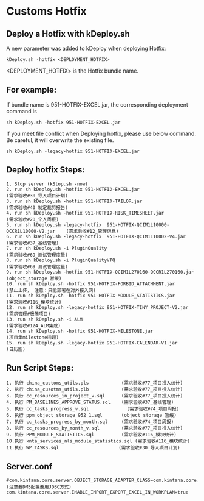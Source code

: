 Customs Hotfix
==========================

## Deploy a Hotfix with kDeploy.sh
A new parameter was added to kDeploy when deploying Hotfix:
    
    kDeploy.sh -hotfix <DEPLOYMENT_HOTFIX>
    
<DEPLOYMENT_HOTFIX> is the Hotfix bundle name.

## For example:
If bundle name is 951-HOTFIX-EXCEL.jar, the corresponding deployment command is 
    
    sh kDeploy.sh -hotfix 951-HOTFIX-EXCEL.jar
    
If you meet file conflict when Deploying hotfix, please use below command. Be careful, it will overwrite the existing file.
    
    sh kDeploy.sh -legacy-hotfix 951-HOTFIX-EXCEL.jar
    

## Deploy hotfix Steps:
    1. Stop server (kStop.sh -now)
    2. run sh kDeploy.sh -hotfix 951-HOTFIX-EXCEL.jar                                 (需求验收#30_导入项目计划)
    3. run sh kDeploy.sh -hotfix 951-HOTFIX-TAILOR.jar                                (需求验收#40_制定裁剪报告)
    4. run sh kDeploy.sh -hotfix 951-HOTFIX-RISK_TIMESHEET.jar                        (需求验收#20_个人周报)
    5. run sh kDeploy.sh -legacy-hotfix  951-HOTFIX-QCIM1L10000-QCCR1L10000-V2.jar    (需求验收#12_管理信息)
    6. run sh kDeploy.sh -legacy-hotfix  951-HOTFIX-QCIM1L10002-V4.jar                (需求验收#37_基线管理)
    7. run sh kDeploy.sh -i PluginQuality                                             (需求验收#69_测试管理度量)
    8. run sh kDeploy.sh -i PluginQualityVPQ                                          (需求验收#69_测试管理度量)
	9. run sh kDeploy.sh -hotfix 951-HOTFIX-QCIM1L270160-QCCR1L270160.jar             (object_storage 暂缓)
    10. run sh kDeploy.sh -hotfix 951-HOTFIX-FORBID_ATTACHMENT.jar                    (禁止上传， 注意：只能部署在对外接入网)
	11. run sh kDeploy.sh -hotfix 951-HOTFIX-MODULE_STATISTICS.jar                    (需求验收#116_模块统计)
	12. run sh kDeploy.sh -legacy-hotfix 951-HOTFIX-TINY_PROJECT-V2.jar               (需求管理#极简项目)
	13. run sh kDeploy.sh -i ALM                                                      (需求验收#124_ALM集成)
	14. run sh kDeploy.sh -hotfix 951-HOTFIX-MILESTONE.jar                            (项目集milestone问题)
    15. run sh kDeploy.sh -legacy-hotfix 951-HOTFIX-CALENDAR-V1.jar                   (日历图)


## Run Script Steps:
	1. 执行 china_customs_utils.pls            (需求验收#77_项目投入统计)
	2. 执行 china_cusotms_utils.plb            (需求验收#77_项目投入统计)
	3. 执行 cc_resources_in_project_v.sql      (需求验收#77_项目投入统计)
	4. 执行 PM_BASELINES_APPROVE_STATUS.sql    (需求验收#37_基线管理)
	5. 执行 cc_tasks_progress_v.sql			   (需求验收#74_项目周报)
	6. 执行 ppm_object_storage_952_1.sql       (object_storage 暂缓)
	7. 执行 cc_tasks_progress_by_month.sql     (需求验收#74_项目周报)
	8. 执行 cc_resources_by_month_v.sql        (需求验收#77_项目投入统计)
	9. 执行 PPM_MODULE_STATISTICS.sql          (需求验收#116_模块统计)
	10.执行 knta_services_nls_module_statistics.sql (需求验收#116_模块统计)
	11.执行 WP_TASKS.sql        			    (需求验收#30_导入项目计划)
	

## Server.conf

    #com.kintana.core.server.OBJECT_STORAGE_ADAPTER_CLASS=com.kintana.core.util.ObjectStorageUtils  (注意要DMS配置要用JDBC方式)
	com.kintana.core.server.ENABLE_IMPORT_EXPORT_EXCEL_IN_WORKPLAN=true	
	

    